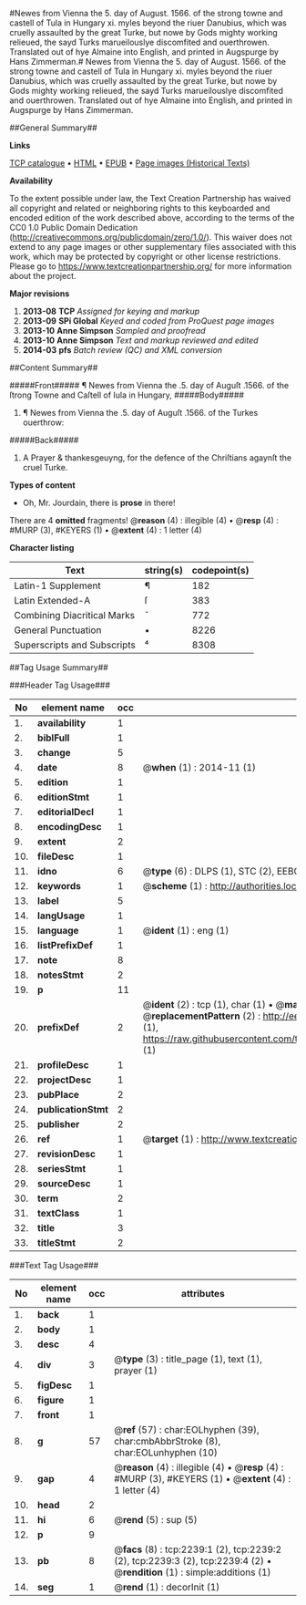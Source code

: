 #Newes from Vienna the 5. day of August. 1566. of the strong towne and castell of Tula in Hungary xi. myles beyond the riuer Danubius, which was cruelly assaulted by the great Turke, but nowe by Gods mighty working relieued, the sayd Turks marueilouslye discomfited and ouerthrowen. Translated out of hye Almaine into English, and printed in Augspurge by Hans Zimmerman.#
Newes from Vienna the 5. day of August. 1566. of the strong towne and castell of Tula in Hungary xi. myles beyond the riuer Danubius, which was cruelly assaulted by the great Turke, but nowe by Gods mighty working relieued, the sayd Turks marueilouslye discomfited and ouerthrowen. Translated out of hye Almaine into English, and printed in Augspurge by Hans Zimmerman.

##General Summary##

**Links**

[TCP catalogue](http://www.ota.ox.ac.uk/tcp/)  • 
[HTML](http://tei.it.ox.ac.uk/tcp/Texts-HTML/free/A14/A14397.html)  • 
[EPUB](http://tei.it.ox.ac.uk/tcp/Texts-EPUB/free/A14/A14397.epub) • 
[Page images (Historical Texts)](https://historicaltexts.jisc.ac.uk/eebo-99837892e)

**Availability**

To the extent possible under law, the Text Creation Partnership has waived all copyright and related or neighboring rights to this keyboarded and encoded edition of the work described above, according to the terms of the CC0 1.0 Public Domain Dedication (http://creativecommons.org/publicdomain/zero/1.0/). This waiver does not extend to any page images or other supplementary files associated with this work, which may be protected by copyright or other license restrictions. Please go to https://www.textcreationpartnership.org/ for more information about the project.

**Major revisions**

1. __2013-08__ __TCP__ *Assigned for keying and markup*
1. __2013-09__ __SPi Global__ *Keyed and coded from ProQuest page images*
1. __2013-10__ __Anne Simpson__ *Sampled and proofread*
1. __2013-10__ __Anne Simpson__ *Text and markup reviewed and edited*
1. __2014-03__ __pfs__ *Batch review (QC) and XML conversion*

##Content Summary##

#####Front#####
¶ Newes from Vienna the .5. day of Auguſt .1566. of the ſtrong Towne and Caſtell of Iula in Hungary,
#####Body#####

1. ¶ Newes from Vienna the .5. day of Auguſt .1566. of the Turkes ouerthrow:

#####Back#####

1. A Prayer & thankesgeuyng, for the defence of the Chriſtians agaynſt the cruel Turke.

**Types of content**

  * Oh, Mr. Jourdain, there is **prose** in there!

There are 4 **omitted** fragments! 
 @__reason__ (4) : illegible (4)  •  @__resp__ (4) : #MURP (3), #KEYERS (1)  •  @__extent__ (4) : 1 letter (4)

**Character listing**


|Text|string(s)|codepoint(s)|
|---|---|---|
|Latin-1 Supplement|¶|182|
|Latin Extended-A|ſ|383|
|Combining             Diacritical Marks|̄|772|
|General Punctuation|•|8226|
|Superscripts             and Subscripts|⁴|8308|

##Tag Usage Summary##

###Header Tag Usage###

|No|element name|occ|attributes|
|---|---|---|---|
|1.|__availability__|1||
|2.|__biblFull__|1||
|3.|__change__|5||
|4.|__date__|8| @__when__ (1) : 2014-11 (1)|
|5.|__edition__|1||
|6.|__editionStmt__|1||
|7.|__editorialDecl__|1||
|8.|__encodingDesc__|1||
|9.|__extent__|2||
|10.|__fileDesc__|1||
|11.|__idno__|6| @__type__ (6) : DLPS (1), STC (2), EEBO-CITATION (1), PROQUEST (1), VID (1)|
|12.|__keywords__|1| @__scheme__ (1) : http://authorities.loc.gov/ (1)|
|13.|__label__|5||
|14.|__langUsage__|1||
|15.|__language__|1| @__ident__ (1) : eng (1)|
|16.|__listPrefixDef__|1||
|17.|__note__|8||
|18.|__notesStmt__|2||
|19.|__p__|11||
|20.|__prefixDef__|2| @__ident__ (2) : tcp (1), char (1)  •  @__matchPattern__ (2) : ([0-9\-]+):([0-9IVX]+) (1), (.+) (1)  •  @__replacementPattern__ (2) : http://eebo.chadwyck.com/downloadtiff?vid=$1&page=$2 (1), https://raw.githubusercontent.com/textcreationpartnership/Texts/master/tcpchars.xml#$1 (1)|
|21.|__profileDesc__|1||
|22.|__projectDesc__|1||
|23.|__pubPlace__|2||
|24.|__publicationStmt__|2||
|25.|__publisher__|2||
|26.|__ref__|1| @__target__ (1) : http://www.textcreationpartnership.org/docs/. (1)|
|27.|__revisionDesc__|1||
|28.|__seriesStmt__|1||
|29.|__sourceDesc__|1||
|30.|__term__|2||
|31.|__textClass__|1||
|32.|__title__|3||
|33.|__titleStmt__|2||


###Text Tag Usage###

|No|element name|occ|attributes|
|---|---|---|---|
|1.|__back__|1||
|2.|__body__|1||
|3.|__desc__|4||
|4.|__div__|3| @__type__ (3) : title_page (1), text (1), prayer (1)|
|5.|__figDesc__|1||
|6.|__figure__|1||
|7.|__front__|1||
|8.|__g__|57| @__ref__ (57) : char:EOLhyphen (39), char:cmbAbbrStroke (8), char:EOLunhyphen (10)|
|9.|__gap__|4| @__reason__ (4) : illegible (4)  •  @__resp__ (4) : #MURP (3), #KEYERS (1)  •  @__extent__ (4) : 1 letter (4)|
|10.|__head__|2||
|11.|__hi__|6| @__rend__ (5) : sup (5)|
|12.|__p__|9||
|13.|__pb__|8| @__facs__ (8) : tcp:2239:1 (2), tcp:2239:2 (2), tcp:2239:3 (2), tcp:2239:4 (2)  •  @__rendition__ (1) : simple:additions (1)|
|14.|__seg__|1| @__rend__ (1) : decorInit (1)|
